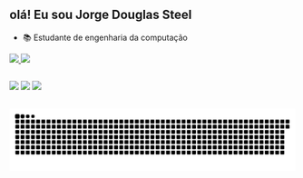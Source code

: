 ## olá! Eu sou Jorge Douglas Steel
- 📚 Estudante de engenharia da computação
<div align="left">
  <a href="https://github.com/JDouglassteel">
  <img height="180em" src="https://github-readme-stats.vercel.app/api?username=JDouglassteel&show_icons=true&theme=dark&include_all_commits=true&count_private=true"/>
  <img height="180em" src="https://github-readme-stats.vercel.app/api/top-langs/?username=JDouglassteel&layout=compact&langs_count=7&theme=dark"/>
</div>

  ##
 
<div> 
  <a href="https://instagram.com/eujotastl" target="_blank"><img src="https://img.shields.io/badge/-Instagram-%23E4405F?style=for-the-badge&logo=instagram&logoColor=white" target="_blank"></a>
  <a href = "mailto:douglas.steel13@gmail.com"><img src="https://img.shields.io/badge/-Gmail-%23333?style=for-the-badge&logo=gmail&logoColor=white" target="_blank"></a>
  <a href="https://www.linkedin.com/in/jorge-douglas-andrade-steel-941464187" target="_blank"><img src="https://img.shields.io/badge/-LinkedIn-%230077B5?style=for-the-badge&logo=linkedin&logoColor=white" target="_blank"></a> 

##

  ![Snake animation](https://github.com/JDouglassteel/JDouglassteel/blob/output/github-contribution-grid-snake.svg)
 
</div>
